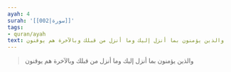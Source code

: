 ```yaml
---
ayah: 4
surah: '[[002|سورة]]'
tags:
- quran/ayah
text: والذين يؤمنون بما أنزل إليك وما أنزل من قبلك وبالآخرة هم يوقنون
---
```

> والذين يؤمنون بما أنزل إليك وما أنزل من قبلك وبالآخرة هم يوقنون
